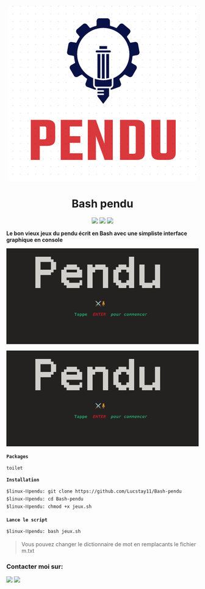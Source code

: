 <p align="center">
<img src=".pendu.png">
</p>
<h1 align="center">Bash pendu</h1>
<p align="center">
  <img src="https://img.shields.io/badge/Author-Lucstay11-cyan?style=flat-square">
  <img src="https://img.shields.io/badge/Open%20Source-Yes-cyan?style=flat-square">
  <img src="https://img.shields.io/badge/Written%20In-Bash-cyan?style=flat-square">
</p>

<b align="center">Le bon vieux jeux du pendu écrit en Bash avec une simpliste interface graphique en console</b>
<p align="center">
<img src=".enter.png">
</p>
<p align="center">
<img src=".enter.png">
</p>

**`Packages`**

```
toilet
```
**`Installation`**
```
$linux-⛓pendu: git clone https://github.com/Lucstay11/Bash-pendu
$linux-⛓pendu: cd Bash-pendu
$linux-⛓pendu: chmod +x jeux.sh
``` 

**`Lance le script`**

```
$linux-⛓pendu: bash jeux.sh
```

> Vous pouvez changer le dictionnaire de mot en remplacants le fichier m.txt

### Contacter moi sur:
<p align="left">
  <a href="https://github.com/Lucstay11" target="_blank"><img src="https://img.shields.io/badge/Github-Lucstay11-green?style=for-the-badge&logo=github"></a>
<a href="https://discord.gg/ZGfGVmaC" target="_blank"><img src="https://img.shields.io/badge/Discord-Lucstay11-mallow?style=for-the-badge&logo=discord"></a>
</p>
